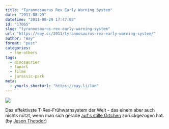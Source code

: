 ```yaml
---
title: "Tyrannosaurus Rex Early Warning System"
date: "2011-08-29"
datetime: "2011-08-29 17:47:08"
id: "17065"
slug: "tyrannosaurus-rex-early-warning-system"
url: "https://eay.cc/2011/tyrannosaurus-rex-early-warning-system/"
author: "eay"
format: "post"
categories:
  - the-others
tags:
  - dinosaurier
  - fanart
  - filme
  - jurassic-park
meta:
  - yourls_shorturl: "https://eay.li/1an"
---
```


[![](https://eay.cc/uploads/2011/trexwarningsystem.gif)](http://www.flickr.com/photos/jted/5448635109/in/photostream/)

Das effektivste T-Rex-Frühwarnsystem der Welt - das einem aber auch nichts nützt, wenn man sich gerade [auf's stille Örtchen](http://pietroantognioni.blogspot.com/2011/08/jurassic-park.html) zurückgezogen hat. (by [Jason Theodor](http://www.flickr.com/photos/jted/5448635109/in/photostream/))
